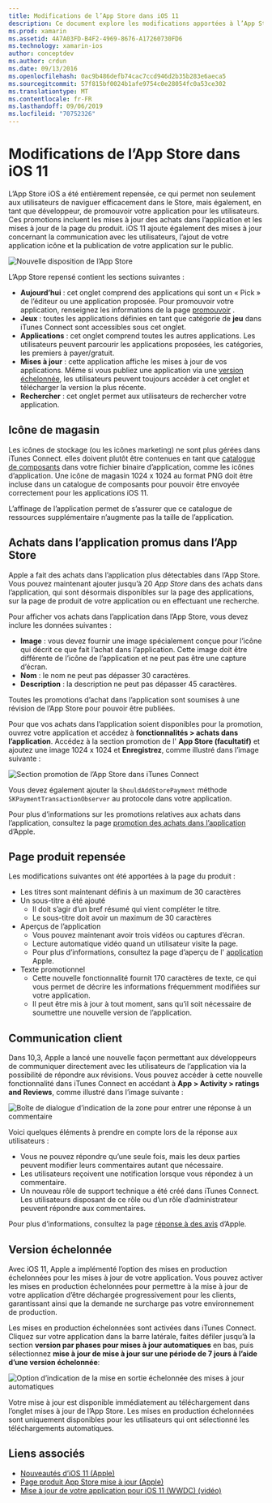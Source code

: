 ```yaml
---
title: Modifications de l’App Store dans iOS 11
description: Ce document explore les modifications apportées à l’App Store dans iOS 11. Il traite de l’icône de magasin d’une application, des achats dans l’application promus, de la page produit repensée, de la communication client et des versions échelonnées.
ms.prod: xamarin
ms.assetid: 4A7A03FD-B4F2-4969-8676-A17260730FD6
ms.technology: xamarin-ios
author: conceptdev
ms.author: crdun
ms.date: 09/13/2016
ms.openlocfilehash: 0ac9b486defb74cac7ccd946d2b35b283e6aeca5
ms.sourcegitcommit: 57f815bf0024b1afe9754c0e28054fc0a53ce302
ms.translationtype: MT
ms.contentlocale: fr-FR
ms.lasthandoff: 09/06/2019
ms.locfileid: "70752326"
---
```

# <a name="app-store-changes-in-ios-11"></a>Modifications de l’App Store dans iOS 11

L’App Store iOS a été entièrement repensée, ce qui permet non seulement aux utilisateurs de naviguer efficacement dans le Store, mais également, en tant que développeur, de promouvoir votre application pour les utilisateurs. Ces promotions incluent les mises à jour des achats dans l’application et les mises à jour de la page du produit. iOS 11 ajoute également des mises à jour concernant la communication avec les utilisateurs, l’ajout de votre application icône et la publication de votre application sur le public.

![Nouvelle disposition de l’App Store](app-store-changes-images/image3.jpg)

L’App Store repensé contient les sections suivantes :

- **Aujourd’hui** : cet onglet comprend des applications qui sont un « Pick » de l’éditeur ou une application proposée. Pour promouvoir votre application, renseignez les informations de la page [promouvoir](https://developer.apple.com//contact/app-store/promote/) .
- **Jeux** : toutes les applications définies en tant que catégorie de **jeu** dans iTunes Connect sont accessibles sous cet onglet.
- **Applications** : cet onglet comprend toutes les autres applications. Les utilisateurs peuvent parcourir les applications proposées, les catégories, les premiers à payer/gratuit.
- **Mises à jour** : cette application affiche les mises à jour de vos applications. Même si vous publiez une application via une [version échelonnée](#Phased_Release), les utilisateurs peuvent toujours accéder à cet onglet et télécharger la version la plus récente.
- **Rechercher** : cet onglet permet aux utilisateurs de rechercher votre application.

## <a name="store-icon"></a>Icône de magasin

Les icônes de stockage (ou les icônes marketing) ne sont plus gérées dans iTunes Connect. elles doivent plutôt être contenues en tant que [catalogue de composants](~/ios/app-fundamentals/images-icons/app-icons.md) dans votre fichier binaire d’application, comme les icônes d’application. Une icône de magasin 1024 x 1024 au format PNG doit être incluse dans un catalogue de composants pour pouvoir être envoyée correctement pour les applications iOS 11.

L’affinage de l’application permet de s’assurer que ce catalogue de ressources supplémentaire n’augmente pas la taille de l’application.

## <a name="in-app-purchases-promoted-in-the-app-store"></a>Achats dans l’application promus dans l’App Store

Apple a fait des achats dans l’application plus détectables dans l’App Store. Vous pouvez maintenant ajouter jusqu’à 20 _App Store_ dans des achats dans l’application, qui sont désormais disponibles sur la page des applications, sur la page de produit de votre application ou en effectuant une recherche.

Pour afficher vos achats dans l’application dans l’App Store, vous devez inclure les données suivantes :

- **Image** : vous devez fournir une image spécialement conçue pour l’icône qui décrit ce que fait l’achat dans l’application. Cette image doit être différente de l’icône de l’application et ne peut pas être une capture d’écran.
- **Nom** : le nom ne peut pas dépasser 30 caractères.
- **Description** : la description ne peut pas dépasser 45 caractères.

Toutes les promotions d’achat dans l’application sont soumises à une révision de l’App Store pour pouvoir être publiées.

Pour que vos achats dans l’application soient disponibles pour la promotion, ouvrez votre application et accédez à **fonctionnalités > achats dans l’application**. Accédez à la section promotion de l' **App Store (facultatif)** et ajoutez une image 1024 x 1024 et **Enregistrez**, comme illustré dans l’image suivante :

![Section promotion de l’App Store dans iTunes Connect](app-store-changes-images/image4.png)

Vous devez également ajouter la `ShouldAddStorePayment` méthode `SKPaymentTransactionObserver` au protocole dans votre application.

Pour plus d’informations sur les promotions relatives aux achats dans l’application, consultez la page [promotion des achats dans l’application](https://developer.apple.com/app-store/promoting-in-app-purchases/) d’Apple.

## <a name="redesigned-product-page"></a>Page produit repensée

Les modifications suivantes ont été apportées à la page du produit :

- Les titres sont maintenant définis à un maximum de 30 caractères
- Un sous-titre a été ajouté
  - Il doit s’agir d’un bref résumé qui vient compléter le titre.
  - Le sous-titre doit avoir un maximum de 30 caractères
- Aperçus de l’application
  - Vous pouvez maintenant avoir trois vidéos ou captures d’écran.
  - Lecture automatique vidéo quand un utilisateur visite la page.
  - Pour plus d’informations, consultez la page d’aperçu de l' [application](https://developer.apple.com/app-store/app-previews/) Apple.
- Texte promotionnel
  - Cette nouvelle fonctionnalité fournit 170 caractères de texte, ce qui vous permet de décrire les informations fréquemment modifiées sur votre application.
  - Il peut être mis à jour à tout moment, sans qu’il soit nécessaire de soumettre une nouvelle version de l’application.

## <a name="customer-communication"></a>Communication client

Dans 10,3, Apple a lancé une nouvelle façon permettant aux développeurs de communiquer directement avec les utilisateurs de l’application via la possibilité de répondre aux révisions. Vous pouvez accéder à cette nouvelle fonctionnalité dans iTunes Connect en accédant à **App > Activity > ratings and Reviews**, comme illustré dans l’image suivante :

![Boîte de dialogue d’indication de la zone pour entrer une réponse à un commentaire](app-store-changes-images/image5.png)

Voici quelques éléments à prendre en compte lors de la réponse aux utilisateurs :

- Vous ne pouvez répondre qu’une seule fois, mais les deux parties peuvent modifier leurs commentaires autant que nécessaire.
- Les utilisateurs reçoivent une notification lorsque vous répondez à un commentaire.
- Un nouveau rôle de support technique a été créé dans iTunes Connect. Les utilisateurs disposant de ce rôle ou d’un rôle d’administrateur peuvent répondre aux commentaires.

Pour plus d’informations, consultez la page [réponse à des avis](https://developer.apple.com/app-store/responding-to-reviews/) d’Apple.

<a name="Phased_Release"/>

## <a name="phased-release"></a>Version échelonnée

Avec iOS 11, Apple a implémenté l’option des mises en production échelonnées pour les mises à jour de votre application. Vous pouvez activer les mises en production échelonnées pour permettre à la mise à jour de votre application d’être déchargée progressivement pour les clients, garantissant ainsi que la demande ne surcharge pas votre environnement de production.

Les mises en production échelonnées sont activées dans iTunes Connect. Cliquez sur votre application dans la barre latérale, faites défiler jusqu’à la section **version par phases pour mises à jour automatiques** en bas, puis sélectionnez **mise à jour de mise à jour sur une période de 7 jours à l’aide d’une version échelonnée**:

![Option d’indication de la mise en sortie échelonnée des mises à jour automatiques](app-store-changes-images/image6.png)

Votre mise à jour est disponible immédiatement au téléchargement dans l’onglet mises à jour de l’App Store. Les mises en production échelonnées sont uniquement disponibles pour les utilisateurs qui ont sélectionné les téléchargements automatiques.

## <a name="related-links"></a>Liens associés

- [Nouveautés d’iOS 11 (Apple)](https://developer.apple.com/ios/)
- [Page produit App Store mise à jour (Apple)](https://developer.apple.com/app-store/product-page/)
- [Mise à jour de votre application pour iOS 11 (WWDC) (vidéo)](https://developer.apple.com/videos/play/wwdc2017/204/)
